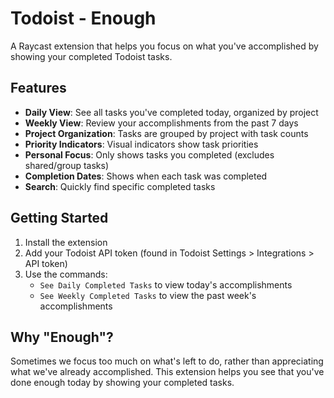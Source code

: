 # Todoist - Enough

A Raycast extension that helps you focus on what you've accomplished by showing your completed Todoist tasks.

## Features

- **Daily View**: See all tasks you've completed today, organized by project
- **Weekly View**: Review your accomplishments from the past 7 days
- **Project Organization**: Tasks are grouped by project with task counts
- **Priority Indicators**: Visual indicators show task priorities
- **Personal Focus**: Only shows tasks you completed (excludes shared/group tasks)
- **Completion Dates**: Shows when each task was completed
- **Search**: Quickly find specific completed tasks

## Getting Started

1. Install the extension
2. Add your Todoist API token (found in Todoist Settings > Integrations > API token)
3. Use the commands:
   - `See Daily Completed Tasks` to view today's accomplishments
   - `See Weekly Completed Tasks` to view the past week's accomplishments

## Why "Enough"?

Sometimes we focus too much on what's left to do, rather than appreciating what we've already accomplished. This extension helps you see that you've done enough today by showing your completed tasks.
